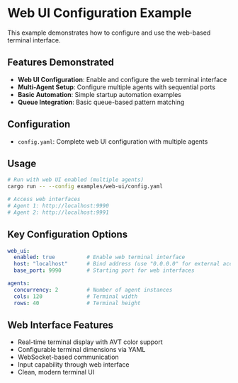 # Web UI Configuration Example

This example demonstrates how to configure and use the web-based terminal interface.

## Features Demonstrated

- **Web UI Configuration**: Enable and configure the web terminal interface
- **Multi-Agent Setup**: Configure multiple agents with sequential ports
- **Basic Automation**: Simple startup automation examples
- **Queue Integration**: Basic queue-based pattern matching

## Configuration

- `config.yaml`: Complete web UI configuration with multiple agents

## Usage

```bash
# Run with web UI enabled (multiple agents)
cargo run -- --config examples/web-ui/config.yaml

# Access web interfaces
# Agent 1: http://localhost:9990
# Agent 2: http://localhost:9991
```

## Key Configuration Options

```yaml
web_ui:
  enabled: true          # Enable web terminal interface
  host: "localhost"      # Bind address (use "0.0.0.0" for external access)
  base_port: 9990        # Starting port for web interfaces

agents:
  concurrency: 2         # Number of agent instances
  cols: 120              # Terminal width
  rows: 40               # Terminal height
```

## Web Interface Features

- Real-time terminal display with AVT color support
- Configurable terminal dimensions via YAML
- WebSocket-based communication
- Input capability through web interface
- Clean, modern terminal UI